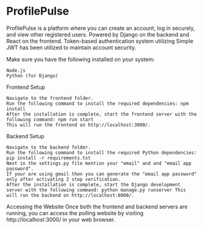 # ProfilePulse
ProfilePulse is a platform where you can create an account, log in securely, and view other registered users. Powered by Django on the backend and React on the frontend.  Token-based authentication system utilizing Simple JWT has been utilized to maintain account security.

Make sure you have the following installed on your system:

    Node.js
    Python (for Django)

Frontend Setup

    Navigate to the frontend folder.
    Run the following command to install the required dependencies: npm install
    After the installation is complete, start the frontend server with the following command: npm run start
    This will run the frontend on http://localhost:3000/.

Backend Setup

    Navigate to the backend folder.
    Run the following command to install the required Python dependencies: pip install -r requirements.txt
    Next in the settings.py file mention your "email" and and "email app password".
    If your are using gmail then you can generate the "email app password" only after activating 2 step verification.
    After the installation is complete, start the Django development server with the following command: python manage.py runserver This will run the backend on http://localhost:8000/.

Accessing the Website
Once both the frontend and backend servers are running, you can access the polling website by visiting http://localhost:3000/ in your web browser.